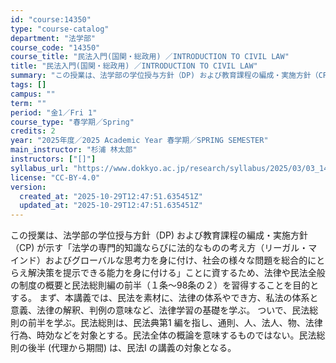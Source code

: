 ```yaml
---
id: "course:14350"
type: "course-catalog"
department: "法学部"
course_code: "14350"
course_title: "民法入門(国関・総政用) ／INTRODUCTION TO CIVIL LAW"
title: "民法入門(国関・総政用) ／INTRODUCTION TO CIVIL LAW"
summary: "この授業は、法学部の学位授与方針（DP) および教育課程の編成・実施方針（CP) が示す「法学の専門的知識ならびに法的なものの考え方（リーガル・マインド）およびグローバルな思考力を身に付け、社会の様々な問題を総合的にとらえ解決策を提示できる…"
tags: []
campus: ""
term: ""
period: "金1／Fri 1"
course_type: "春学期／Spring"
credits: 2
year: "2025年度／2025 Academic Year 春学期／SPRING SEMESTER"
main_instructor: "杉浦 林太郎"
instructors: ["[]"]
syllabus_url: "https://www.dokkyo.ac.jp/research/syllabus/2025/03/03_14350_ja_JP.html"
license: "CC-BY-4.0"
version:
  created_at: "2025-10-29T12:47:51.635451Z"
  updated_at: "2025-10-29T12:47:51.635451Z"
---
```

この授業は、法学部の学位授与方針（DP) および教育課程の編成・実施方針（CP) が示す「法学の専門的知識ならびに法的なものの考え方（リーガル・マインド）およびグローバルな思考力を身に付け、社会の様々な問題を総合的にとらえ解決策を提示できる能力を身に付ける」ことに資するため、法律や民法全般の制度の概要と民法総則編の前半（１条～98条の２）を習得することを目的とする。 まず、本講義では、民法を素材に、法律の体系やでき方、私法の体系と意義、法律の解釈、判例の意味など、法律学習の基礎を学ぶ。 ついで、民法総則の前半を学ぶ。民法総則は、民法典第1 編を指し、通則、人、法人、物、法律行為、時効などを対象とする。民法全体の概論を意味するものではない。民法総則の後半 (代理から期間) は、民法I の講義の対象となる。
